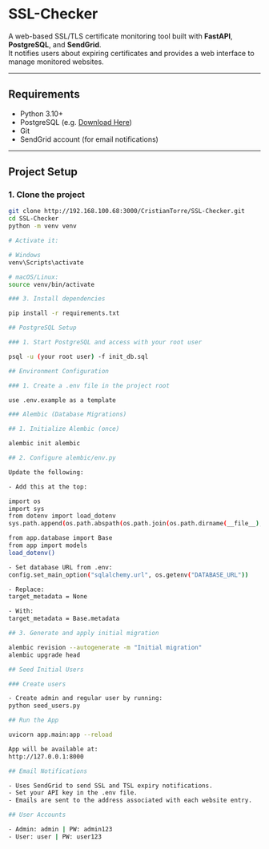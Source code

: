 #  SSL-Checker

A web-based SSL/TLS certificate monitoring tool built with **FastAPI**, **PostgreSQL**, and **SendGrid**.  
It notifies users about expiring certificates and provides a web interface to manage monitored websites.

---

##  Requirements

- Python 3.10+
- PostgreSQL (e.g. [Download Here](https://www.postgresql.org/download/))
- Git
- SendGrid account (for email notifications)

---

##  Project Setup

### 1. Clone the project

```bash
git clone http://192.168.100.68:3000/CristianTorre/SSL-Checker.git
cd SSL-Checker
python -m venv venv

# Activate it:

# Windows 
venv\Scripts\activate

# macOS/Linux: 
source venv/bin/activate

### 3. Install dependencies

pip install -r requirements.txt

## PostgreSQL Setup

### 1. Start PostgreSQL and access with your root user

psql -u (your root user) -f init_db.sql

## Environment Configuration

### 1. Create a .env file in the project root

use .env.example as a template

### Alembic (Database Migrations)

## 1. Initialize Alembic (once)

alembic init alembic

## 2. Configure alembic/env.py

Update the following:

- Add this at the top:

import os
import sys
from dotenv import load_dotenv
sys.path.append(os.path.abspath(os.path.join(os.path.dirname(__file__), '..')))

from app.database import Base
from app import models
load_dotenv()

- Set database URL from .env:
config.set_main_option("sqlalchemy.url", os.getenv("DATABASE_URL"))

- Replace:
target_metadata = None

- With:
target_metadata = Base.metadata

## 3. Generate and apply initial migration

alembic revision --autogenerate -m "Initial migration"
alembic upgrade head

## Seed Initial Users

### Create users

- Create admin and regular user by running:
python seed_users.py

## Run the App

uvicorn app.main:app --reload

App will be available at:
http://127.0.0.1:8000

## Email Notifications

- Uses SendGrid to send SSL and TSL expiry notifications.
- Set your API key in the .env file.
- Emails are sent to the address associated with each website entry.

## User Accounts

- Admin: admin | PW: admin123
- User: user | PW: user123

